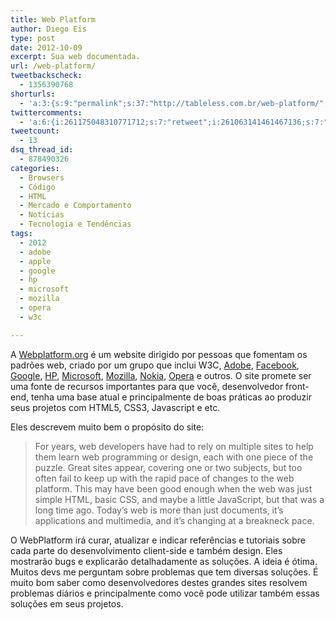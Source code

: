 ```yaml
---
title: Web Platform
author: Diego Eis
type: post
date: 2012-10-09
excerpt: Sua web documentada.
url: /web-platform/
tweetbackscheck:
  - 1356390768
shorturls:
  - 'a:3:{s:9:"permalink";s:37:"http://tableless.com.br/web-platform/";s:7:"tinyurl";s:26:"http://tinyurl.com/9fztssm";s:4:"isgd";s:19:"http://is.gd/oN64mI";}'
twittercomments:
  - 'a:6:{i:261175048310771712;s:7:"retweet";i:261063141461467136;s:7:"retweet";i:260916258625687552;s:7:"retweet";i:260915324369649664;s:7:"retweet";i:258280518167183361;s:7:"retweet";i:258277581961457664;s:7:"retweet";}'
tweetcount:
  - 13
dsq_thread_id:
  - 878490326
categories:
  - Browsers
  - Código
  - HTML
  - Mercado e Comportamento
  - Notícias
  - Tecnologia e Tendências
tags:
  - 2012
  - adobe
  - apple
  - google
  - hp
  - microsoft
  - mozilla
  - opera
  - w3c

---
```

A [Webplatform.org][1] é um website dirigido por pessoas que fomentam os padrões web, criado por um grupo que inclui W3C, [Adobe][2], [Facebook][3], [Google][4], [HP][5], [Microsoft][6], [Mozilla][7], [Nokia][8], [Opera][9] e outros. O site promete ser uma fonte de recursos importantes para que você, desenvolvedor front-end, tenha uma base atual e principalmente de boas práticas ao produzir seus projetos com HTML5, CSS3, Javascript e etc. 

Eles descrevem muito bem o propósito do site:

> For years, web developers have had to rely on multiple sites to help them learn web programming or design, each with one piece of the puzzle. Great sites appear, covering one or two subjects, but too often fail to keep up with the rapid pace of changes to the web platform. This may have been good enough when the web was just simple HTML, basic CSS, and maybe a little JavaScript, but that was a long time ago. Today’s web is more than just documents, it’s applications and multimedia, and it’s changing at a breakneck pace.

O WebPlatform irá curar, atualizar e indicar referências e tutoriais sobre cada parte do desenvolvimento client-side e também design. Eles mostrarão bugs e explicarão detalhadamente as soluções. A ideia é ótima. Muitos devs me perguntam sobre problemas que tem diversas soluções. É muito bom saber como desenvolvedores destes grandes sites resolvem problemas diários e principalmente como você pode utilizar também essas soluções em seus projetos.

 [1]: http://www1.webplatform.org/
 [2]: http://webplatform.org/stewards/adobe
 [3]: http://webplatform.org/stewards/facebook
 [4]: http://webplatform.org/stewards/google
 [5]: http://webplatform.org/stewards/hp
 [6]: http://webplatform.org/stewards/microsoft
 [7]: http://webplatform.org/stewards/mozilla
 [8]: http://webplatform.org/stewards/nokia
 [9]: http://webplatform.org/stewards/opera